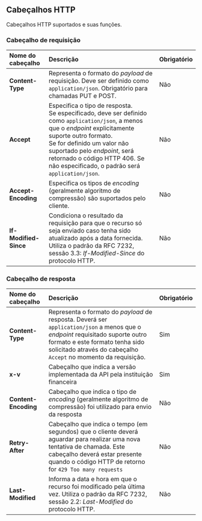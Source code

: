 ## Cabeçalhos HTTP

Cabeçalhos HTTP suportados e suas funções.

### Cabeçalho de requisição
|     Nome do cabeçalho             |  Descrição                                                                                                                                                                                                                                                                                                           | Obrigatório   |
|:-------------------------         |:---------------------------------------------------------------------------------------------------------------------------------------------------------------------------------------------------------------------------------------------------------------------------------------------------------------------|:------------- |
| **Content-Type**                  | Representa o formato do *payload* de requisição. Deve ser definido como `application/json`. Obrigatório para chamadas PUT e POST.                                                                                                                                                                                      | Não           |
| **Accept**                        | Especifica o tipo de resposta.<br/>Se especificado, deve ser definido como `application/json`, a menos que o *endpoint* explicitamente suporte outro formato.<br/>Se for definido um valor não suportado pelo *endpoint*, será retornado o código HTTP 406. Se não especificado, o padrão será `application/json`.       | Não           |      
| **Accept-Encoding**               | Especifica os tipos de *encoding* (geralmente algoritmo de compressão) são suportados pelo cliente.                                                                                                                                                                                                                                                            | Não           |     
| **If-Modified-Since**               | Condiciona o resultado da requisição para que o recurso só seja enviado caso tenha sido atualizado após a data fornecida. Utiliza o padrão da RFC 7232, sessão 3.3: *If-Modified-Since* do protocolo HTTP.                                                                                                                                                                                                                                                                  | Não           |    
  

### Cabeçalho de resposta


|     Nome do cabeçalho             |  Descrição                                                                                                                                                                                                                        | Obrigatório   |
|:-------------------------         |:----------------------------------------------------------------------------------------------------------------------------------------------------------------------------------------------------------------------------------|:------------- |
| **Content-Type**                  | Representa o formato do *payload* de resposta. Deverá ser `application/json` a menos que o *endpoint* requisitado suporte outro formato e este formato tenha sido solicitado através do cabeçalho `Accept` no momento da requisição.  | Sim           |
| **x-v**                           | Cabeçalho que indica a versão implementada da API pela instituição financeira                                                                                                                                                     | Sim           | 
| **Content-Encoding**              | Cabeçalho que indica o tipo de *encoding* (geralmente algoritmo de compressão) foi utilizado para envio da resposta                                                                                                                 | Não           | 
| **Retry-After**                   | Cabeçalho que indica o tempo (em segundos) que o cliente deverá aguardar para realizar uma nova tentativa de chamada. Este cabeçalho deverá estar presente quando o código HTTP de retorno for `429 Too many requests`            | Não           | 
| **Last-Modified**               | Informa a data e hora em que o recurso foi modificado pela última vez. Utiliza o padrão da RFC 7232, sessão 2.2: *Last-Modified* do protocolo HTTP.                                                                                                                                                                                                                                                                  | Não           |    
                                                                                                                          

